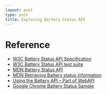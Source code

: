 ```yaml
---
layout: post
type: post
title: Exploring Battery Status API
---
```



# Reference

* [W3C Battery Status API Specification](https://www.w3.org/TR/battery-status/)
* [W3C Battery Status API test suite](http://w3c-test.org/battery-status/)
* [MDN Battery Status
  API](https://developer.mozilla.org/en-US/docs/Web/API/Battery_Status_API)
* [MDN Retrieving Battery status
  information](https://developer.mozilla.org/en-US/Apps/Build/gather_and_modify_data/retrieving_battery_status_information)
* [Using the Battery API – Part of
  WebAPI](https://hacks.mozilla.org/2012/02/using-the-battery-api-part-of-webapi/)
* [Google Chrome Battery Status
  Sample](https://github.com/GoogleChrome/samples/tree/gh-pages/battery-status)
